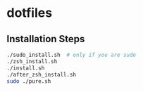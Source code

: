 # dotfiles

## Installation Steps

```sh
./sudo_install.sh  # only if you are sudo
./zsh_install.sh
./install.sh
./after_zsh_install.sh
sudo ./pure.sh
```
